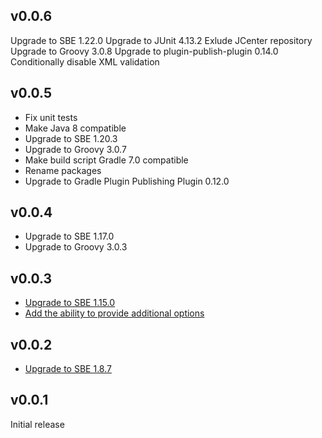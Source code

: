 v0.0.6
------
Upgrade to SBE 1.22.0
Upgrade to JUnit 4.13.2
Exlude JCenter repository
Upgrade to Groovy 3.0.8
Upgrade to plugin-publish-plugin 0.14.0
Conditionally disable XML validation

v0.0.5
------

- Fix unit tests
- Make Java 8 compatible
- Upgrade to SBE 1.20.3
- Upgrade to Groovy 3.0.7
- Make build script Gradle 7.0 compatible
- Rename packages
- Upgrade to Gradle Plugin Publishing Plugin 0.12.0

v0.0.4
------

- Upgrade to SBE 1.17.0
- Upgrade to Groovy 3.0.3

v0.0.3
------

- [Upgrade to SBE 1.15.0](https://github.com/vontikov/sbe-gradle-plugin/issues/3)
- [Add the ability to provide additional options](https://github.com/vontikov/sbe-gradle-plugin/issues/4)

v0.0.2
------

- [Upgrade to SBE 1.8.7](https://github.com/vontikov/sbe-gradle-plugin/issues/2)

v0.0.1
------

Initial release
